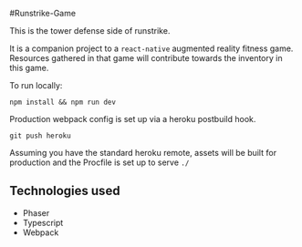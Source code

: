 #Runstrike-Game

This is the tower defense side of runstrike.

It is a companion project to a `react-native` augmented reality fitness game.  Resources gathered in that game will contribute towards the inventory in this game.   

To run locally:

`npm install && npm run dev`

Production webpack config is set up via a heroku postbuild hook.

`git push heroku` 

Assuming you have the standard heroku remote, assets will be built for production and the Procfile is set up to serve `./`

## Technologies used

* Phaser
* Typescript
* Webpack


